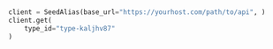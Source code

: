 ```python


client = SeedAlias(base_url="https://yourhost.com/path/to/api", )        
client.get(
	type_id="type-kaljhv87"
)
 
```                        


